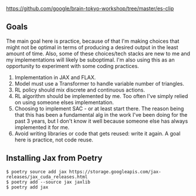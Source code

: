 https://github.com/google/brain-tokyo-workshop/tree/master/es-clip

## Goals

The main goal here is practice, because of that I'm making choices that might not be optimal in terms
of producing a desired output in the least amount of time. Also, some of these choices/tech stacks are new to me
and my implementations will likely be suboptimal. I'm also using this as an opportunity to experiment
with some coding practices.

1. Implementation in JAX and FLAX.
2. Model must use a Transformer to handle variable number of triangles.
3. RL policy should mix discrete and continuous actions.
4. RL algorithm should be implemented by me. Too often I've simply relied on using someone elses implementation.
5. Choosing to implement SAC - or at least start there. The reason being that this has been a fundamental alg in the
work I've been doing for the past 3 years, but I don't know it well because someone else has always implemented it for
me.
6. Avoid writing libraries or code that gets reused: write it again. A goal here is practice, not code reuse.


## Installing Jax from Poetry

```
$ poetry source add jax https://storage.googleapis.com/jax-releases/jax_cuda_releases.html
$ poetry add --source jax jaxlib
$ poetry add jax
```
